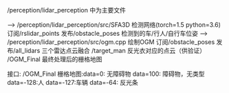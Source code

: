 /perception/lidar_perception 中为主要文件

--> /perception/lidar_perception/src/SFA3D  检测网络(torch=1.5 python=3.6)
    订阅/rslidar_points 
    发布/obstacle_poses  检测到的车/行人/自行车位姿
--> /perception/lidar_perception/src/ogm.cpp  绘制OGM
    订阅/obstacle_poses
    发布/all_lidars      三个雷达点云融合
       /target_man      反光衣对应的点云（供验证）
       /OGM_Final       最终处理后的栅格地图   

接口: /OGM_Final 栅格地图:data=0:   无障碍物
                        data=100: 障碍物，无类型
                        data=-128:人
                        data=-127:车辆
                        data=-64: 反光条

